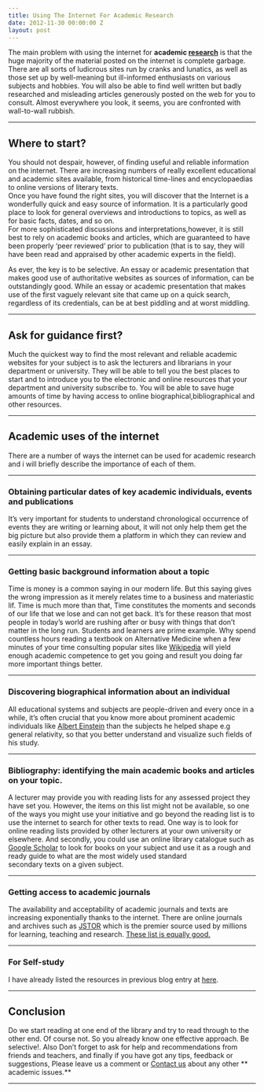 ```yaml
---
title: Using The Internet For Academic Research
date: 2012-11-30 00:00:00 Z
layout: post
---
```


The main problem with using the internet for **academic [research][1]** is that the huge majority of the material posted on the internet is complete garbage. There are all sorts of ludicrous sites run by cranks and lunatics, as well as those set up by well-meaning but ill-informed enthusiasts on various subjects and hobbies. You will also be able to find well written but badly researched and misleading articles generously posted on the web for you to consult. Almost everywhere you look, it seems, you are confronted with wall-to-wall rubbish.

* * *

## Where to start? 

You should not despair, however, of finding useful and reliable information on the internet. There are increasing numbers of really excellent educational and academic sites available, from historical time-lines and encyclopaedias to online versions of literary texts.  
Once you have found the right sites, you will discover that the Internet is a wonderfully quick and easy source of information. It is a particularly good place to look for general overviews and introductions to topics, as well as for basic facts, dates, and so on.  
For more sophisticated discussions and interpretations,however, it is still best to rely on academic books and articles, which are guaranteed to have been properly ‘peer reviewed’ prior to publication (that is to say, they will have been read and appraised by other academic experts in the field).

As ever, the key is to be selective. An essay or academic presentation that makes good use of authoritative websites as sources of information, can be outstandingly good. While an essay or academic presentation that makes use of the first vaguely relevant site that came up on a quick search, regardless of its credentials, can be at best piddling and at worst middling.

* * *

## Ask for guidance first? 

Much the quickest way to find the most relevant and reliable academic websites for your subject is to ask the lecturers and librarians in your department or university. They will be able to tell you the best places to start and to introduce you to the electronic and online resources that your department and university subscribe to. You will be able to save huge amounts of time by having access to online biographical,bibliographical and other resources.

* * *

## Academic uses of the internet

There are a number of ways the internet can be used for academic research and i will briefly describe the importance of each of them.

* * *

### Obtaining particular dates of key academic individuals, events and publications

It&#8217;s very important for students to understand chronological occurrence of events they are writing or learning about, it will not only help them get the big picture but also provide them a platform in which they can review and easily explain in an essay. 

* * *

### Getting basic background information about a topic

Time is money is a common saying in our modern life. But this saying gives the wrong impression as it merely relates time to a business and materiastic lif. Time is much more than that, Time constitutes the moments and seconds of our life that we lose and can not get back. It&#8217;s for these reason that most people in today&#8217;s world are rushing after or busy with things that don&#8217;t matter in the long run. Students and learners are prime example. Why spend countless hours reading a textbook on Alternative Medicine when a few minutes of your time consulting popular sites like [Wikipedia][2] will yield enough academic competence to get you going and result you doing far more important things better. 

* * *

### Discovering biographical information about an individual

All educational systems and subjects are people-driven and every once in a while, it&#8217;s often crucial that you know more about prominent academic individuals like [Albert Einstein][3] than the subjects he helped shape e.g general relativity, so that you better understand and visualize such fields of his study.

* * *

### Bibliography: identifying the main academic books and articles on your topic. 

A lecturer may provide you with reading lists for any assessed project they have set you. However, the items on this list might not be available, so one of the ways you might use your initiative and go beyond the reading list is to use the internet to search for other texts to read. One way is to look for online reading lists provided by other lecturers at your own university or elsewhere. And secondly, you could use an online library catalogue such as [ Google Scholar][4] to look for books on your subject and use it as a rough and ready guide to what are the most widely used standard  
secondary texts on a given subject.

* * *

### Getting access to academic journals 

The availability and acceptability of academic journals and texts are increasing exponentially thanks to the internet. There are online journals and archives such as [JSTOR][5] which is the premier source used by millions for learning, teaching and research. [ These list is equally good.][6]

* * *

### For Self-study 

I have already listed the resources in previous blog entry at [here][7].

* * *

## Conclusion 

Do we start reading at one end of the library and try to read through to the other end. Of course not. So you already know one effective approach. Be selective!. Also Don&#8217;t forget to ask for help and recommendations from friends and teachers, and finally if you have got any tips, feedback or suggestions, Please leave us a comment or [Contact us][8] about any other ** academic issues.** 

* * *



 [1]: http://burhaninho.com/research
 [2]: http://en.wikipedia.org/wiki/Alternative_medicine
 [3]: http://en.wikipedia.org/wiki/Einstein
 [4]: http://scholar.google.com
 [5]: http://www.jstor.org/
 [6]: http://en.wikipedia.org/wiki/List_of_academic_databases_and_search_engines
 [7]: http://burhaninho.com/best-places-to-educate-yourself-online-free/
 [8]: http://www.burhaninho.com/about/
